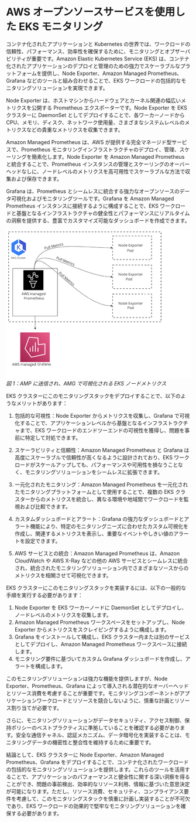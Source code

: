 # AWS オープンソースサービスを使用した EKS モニタリング

コンテナ化されたアプリケーションと Kubernetes の世界では、ワークロードの信頼性、パフォーマンス、効率性を確保するために、モニタリングとオブザーバビリティが重要です。Amazon Elastic Kubernetes Service (EKS) は、コンテナ化されたアプリケーションのデプロイと管理のための強力でスケーラブルなプラットフォームを提供し、Node Exporter、Amazon Managed Prometheus、Grafana などのツールと組み合わせることで、EKS ワークロードの包括的なモニタリングソリューションを実現できます。

Node Exporter は、ホストマシンからハードウェアとカーネル関連の幅広いメトリクスを公開する Prometheus エクスポーターです。Node Exporter を EKS クラスターに DaemonSet としてデプロイすることで、各ワーカーノードから CPU、メモリ、ディスク、ネットワーク使用量、さまざまなシステムレベルのメトリクスなどの貴重なメトリクスを収集できます。

Amazon Managed Prometheus は、AWS が提供する完全マネージド型サービスで、Prometheus モニタリングインフラストラクチャのデプロイ、管理、スケーリングを簡素化します。Node Exporter を Amazon Managed Prometheus と統合することで、Prometheus インスタンスの管理とスケーリングのオーバーヘッドなしに、ノードレベルのメトリクスを高可用性でスケーラブルな方法で収集および保存できます。

Grafana は、Prometheus とシームレスに統合する強力なオープンソースのデータ可視化およびモニタリングツールです。Grafana を Amazon Managed Prometheus インスタンスに接続するように構成することで、EKS ワークロードと基盤となるインフラストラクチャの健全性とパフォーマンスにリアルタイムの洞察を提供する、豊富でカスタマイズ可能なダッシュボードを作成できます。

![EKS AMP AMG](./images/eksnodeexporterampamg.png)
*図 1：AMP に送信され、AMG で可視化される EKS ノードメトリクス*

EKS クラスターにこのモニタリングスタックをデプロイすることで、以下のようなメリットがあります：

1. 包括的な可視性：Node Exporter からメトリクスを収集し、Grafana で可視化することで、アプリケーションレベルから基盤となるインフラストラクチャまで、EKS ワークロードのエンドツーエンドの可視性を獲得し、問題を事前に特定して対処できます。

2. スケーラビリティと信頼性：Amazon Managed Prometheus と Grafana は高度にスケーラブルで信頼性が高くなるように設計されており、EKS ワークロードがスケールアップしても、パフォーマンスや可用性を損なうことなく、モニタリングソリューションをシームレスに拡張できます。

3. 一元化されたモニタリング：Amazon Managed Prometheus を一元化されたモニタリングプラットフォームとして使用することで、複数の EKS クラスターからのメトリクスを統合し、異なる環境や地域間でワークロードを監視および比較できます。

4. カスタムダッシュボードとアラート：Grafana の強力なダッシュボードとアラート機能により、特定のモニタリングニーズに合わせたカスタム可視化を作成し、関連するメトリクスを表示し、重要なイベントやしきい値のアラートを設定できます。

5. AWS サービスとの統合：Amazon Managed Prometheus は、Amazon CloudWatch や AWS X-Ray などの他の AWS サービスとシームレスに統合され、統合されたモニタリングソリューション内でさまざまなソースからのメトリクスを相関させて可視化できます。

EKS クラスターにこのモニタリングスタックを実装するには、以下の一般的な手順を実行する必要があります：

1. Node Exporter を EKS ワーカーノードに DaemonSet としてデプロイし、ノードレベルのメトリクスを収集します。
2. Amazon Managed Prometheus ワークスペースをセットアップし、Node Exporter からメトリクスをスクレイピングするように構成します。
3. Grafana をインストールして構成し、EKS クラスター内または別のサービスとしてデプロイし、Amazon Managed Prometheus ワークスペースに接続します。
4. モニタリング要件に基づいてカスタム Grafana ダッシュボードを作成し、アラートを構成します。

このモニタリングソリューションは強力な機能を提供しますが、Node Exporter、Prometheus、Grafana によって導入される潜在的なオーバーヘッドとリソース消費を考慮することが重要です。モニタリングコンポーネントがアプリケーションワークロードとリソースを競合しないように、慎重な計画とリソース割り当てが必要です。

さらに、モニタリングソリューションがデータセキュリティ、アクセス制御、保持ポリシーのベストプラクティスに準拠していることを確認する必要があります。安全な通信チャネル、認証メカニズム、データ暗号化を実装することは、モニタリングデータの機密性と整合性を維持するために重要です。

結論として、EKS クラスターに Node Exporter、Amazon Managed Prometheus、Grafana をデプロイすることで、コンテナ化されたワークロードの包括的なモニタリングソリューションを提供します。これらのツールを活用することで、アプリケーションのパフォーマンスと健全性に関する深い洞察を得ることができ、問題の事前検出、効率的なリソース利用、情報に基づいた意思決定が可能になります。ただし、リソース消費、セキュリティ、コンプライアンス要件を考慮して、このモニタリングスタックを慎重に計画し実装することが不可欠であり、EKS ワークロードの効果的で堅牢なモニタリングソリューションを確保する必要があります。
